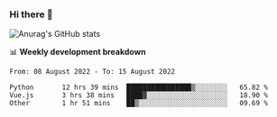 ### Hi there 👋
![Anurag's GitHub stats](https://github-readme-stats.vercel.app/api?username=jami1024&show_icons=true&theme=radical)

📊 **Weekly development breakdown**
<!--START_SECTION:waka-->

```text
From: 08 August 2022 - To: 15 August 2022

Python       12 hrs 39 mins  ████████████████▒░░░░░░░░   65.82 %
Vue.js       3 hrs 38 mins   ████▓░░░░░░░░░░░░░░░░░░░░   18.90 %
Other        1 hr 51 mins    ██▒░░░░░░░░░░░░░░░░░░░░░░   09.69 %
```

<!--END_SECTION:waka-->
<!--
**jami1024/jami1024** is a ✨ _special_ ✨ repository because its `README.md` (this file) appears on your GitHub profile.

Here are some ideas to get you started:

- 🔭 I’m currently working on ...
- 🌱 I’m currently learning ...
- 👯 I’m looking to collaborate on ...
- 🤔 I’m looking for help with ...
- 💬 Ask me about ...
- 📫 How to reach me: ...
- 😄 Pronouns: ...
- ⚡ Fun fact: ...
-->
